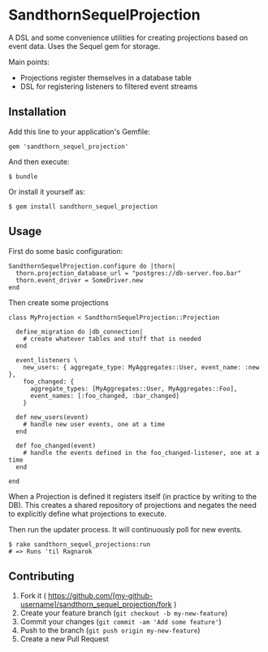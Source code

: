 # SandthornSequelProjection

A DSL and some convenience utilities for creating projections based on event data.
Uses the Sequel gem for storage.
 
Main points:

- Projections register themselves in a database table
- DSL for registering listeners to filtered event streams

## Installation

Add this line to your application's Gemfile:

    gem 'sandthorn_sequel_projection'

And then execute:

    $ bundle

Or install it yourself as:

    $ gem install sandthorn_sequel_projection

## Usage

First do some basic configuration:

    SandthornSequelProjection.configure do |thorn|
      thorn.projection_database_url = "postgres://db-server.foo.bar"
      thorn.event_driver = SomeDriver.new
    end
    
Then create some projections

    class MyProjection < SandthornSequelProjection::Projection
    
      define_migration do |db_connection|
        # create whatever tables and stuff that is needed
      end
      
      event_listeners \
        new_users: { aggregate_type: MyAggregates::User, event_name: :new },
        foo_changed: { 
          aggregate_types: [MyAggregates::User, MyAggregates::Foo], 
          event_names: [:foo_changed, :bar_changed]
        }
      
      def new_users(event)
        # handle new user events, one at a time
      end
      
      def foo_changed(event)
        # handle the events defined in the foo_changed-listener, one at a time
      end
        
    end

When a Projection is defined it registers itself (in practice by writing to the DB).
This creates a shared repository of projections and negates the need to explicitly define what
projections to execute.
 
    
Then run the updater process. It will continuously poll for new events.

    $ rake sandthorn_sequel_projections:run
    # => Runs 'til Ragnarok

## Contributing

1. Fork it ( https://github.com/[my-github-username]/sandthorn_sequel_projection/fork )
2. Create your feature branch (`git checkout -b my-new-feature`)
3. Commit your changes (`git commit -am 'Add some feature'`)
4. Push to the branch (`git push origin my-new-feature`)
5. Create a new Pull Request
